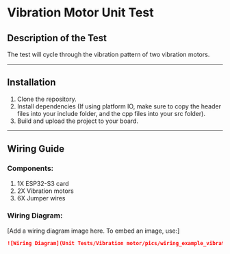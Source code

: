 # Vibration Motor Unit Test

## Description of the Test
The test will cycle through the vibration pattern of two vibration motors.

---

## Installation
1. Clone the repository.
2. Install dependencies (If using platform IO, make sure to copy the header files into your include folder, and the cpp files into your src folder).
3. Build and upload the project to your board.

---

## Wiring Guide
### Components:
1. 1X ESP32-S3 card
2. 2X Vibration motors
3. 6X Jumper wires

### Wiring Diagram:
[Add a wiring diagram image here. To embed an image, use:]
```markdown
![Wiring Diagram](Unit Tests/Vibration motor/pics/wiring_example_vibration_motors.jpeg)
